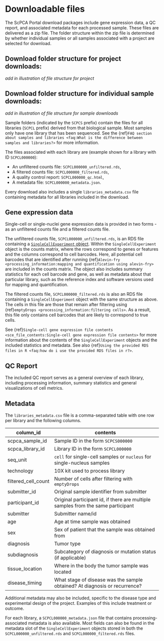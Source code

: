 # Downloadable files

The ScPCA Portal download packages include gene expression data, a QC report, and associated metadata for each processed sample.
These files are delivered as a zip file.
The folder structure within the zip file is determined by whether individual samples or all samples associated with a project are selected for download.  

## Download folder structure for project downloads: 
_add in illustration of file structure for project_ 

## Download folder structure for individual sample downloads: 
_add in illustration of file structure for sample downloads_ 

Sample folders (indicated by the `SCPCS` prefix) contain the files for all libraries (`SCPCL` prefix) derived from that biological sample. 
Most samples only have one library that has been sequenced. 
See the {ref}`FAQ section about samples and libraries <faq:What is the difference between samples and libraries?>` for more information.

The files associated with each library are (example shown for a library with ID `SCPCL000000`):
- An unfiltered counts file: `SCPCL000000_unfiltered.rds`, 
- A filtered counts file: `SCPCL000000_filtered.rds`, 
- A quality control report: `SCPCL000000_qc.html`, 
- A metadata file: `SCPCL000000_metadata.json`. 

Every download also includes a single `libraries_metadata.csv` file containing metadata for all libraries included in the download.

## Gene expression data

Single-cell or single-nuclei gene expression data is provided in two forms - as an unfiltered counts file and a filtered counts file.

The unfiltered counts file, `SCPCL000000_unfiltered.rds`, is an RDS file containing a [`SingleCellExperiment` object](http://bioconductor.org/books/3.13/OSCA.intro/the-singlecellexperiment-class.html).
Within the `SingleCellExperiment` object is the counts matrix, where the rows correspond to genes or features and the columns correspond to cell barcodes. 
Here, all potential cell barcodes that are identified after running {ref}`Alevin-fry <processing_information:mapping and quantification using alevin-fry>` are included in the counts matrix. 
The object also includes summary statistics for each cell barcode and gene, as well as metadata about that particular library, such as the reference index and software versions used for mapping and quantification. 

The filtered counts file, `SCPCL000000_filtered.rds` is also an RDS file containing a `SingleCellExperiment` object with the same structure as above.
The cells in this file are those that remain after filtering using {ref}`emptyDrops <processing_information:filtering cells>`.
As a result, this file only contains cell barcodes that are likely to correspond to true cells.

See {ref}`Single-cell gene expression file contents <sce_file_contents:Single-cell gene expression file contents>` for more information about the contents of the `SingleCellExperiment` objects and the included statistics and metadata.
See also {ref}`Using the provided RDS files in R <faq:how do i use the provided RDS files in r?>`.

## QC Report 

The included QC report serves as a general overview of each library, including processing information, summary statistics and general visualizations of cell metrics.

## Metadata

The `libraries_metadata.csv` file is a comma-separated table with one row per library and the following columns. 

| column_id       | contents                                                       |
|-----------------|----------------------------------------------------------------|
| scpca_sample_id | Sample ID in the form `SCPCS000000`                            |
| scpca_library_id | Library ID in the form `SCPCL000000`                          |
| seq_unit        | `cell` for single-cell samples or `nucleus` for single-nucleus samples |
| technology      | 10X kit used to process library                                |
| filtered_cell_count | Number of cells after filtering with `emptyDrops`          |
| submitter_id    | Original sample identifier from submitter                      |
| participant_id  | Original participant id, if there are multiple samples from the same participant                                                                        |
| submitter       | Submitter name/id                                              |
| age             | Age at time sample was obtained                                |
| sex             | Sex of patient that the sample was obtained from               |
| diagnosis       | Tumor type                                                     |
| subdiagnosis    | Subcategory of diagnosis or mutation status (if applicable)    |
| tissue_location | Where in the body the tumor sample was located                 |
| disease_timing  | What stage of disease was the sample obtained? At diagnosis or recurrence? |

Additional metadata may also be included, specific to the disease type and experimental design of the project.
Examples of this include treatment or outcome. 

For each library, a `SCPCL000000_metadata.json` file that contains processing-associated metadata is also available.
Most fields can also be found in the metadata slot of the `SingleCellExperiment` objects stored in both the `SCPCL000000_unfiltered.rds` and `SCPCL000000_filtered.rds` files.
